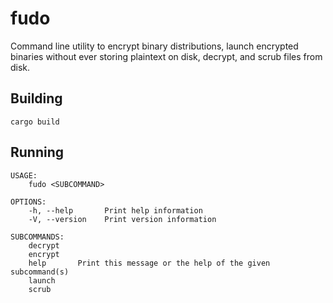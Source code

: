 # fudo
Command line utility to encrypt binary distributions, launch encrypted binaries without ever storing plaintext on disk, decrypt, and scrub files from disk.

## Building
`cargo build`

## Running
```
USAGE:
    fudo <SUBCOMMAND>

OPTIONS:
    -h, --help       Print help information
    -V, --version    Print version information

SUBCOMMANDS:
    decrypt    
    encrypt    
    help       Print this message or the help of the given subcommand(s)
    launch     
    scrub   
```